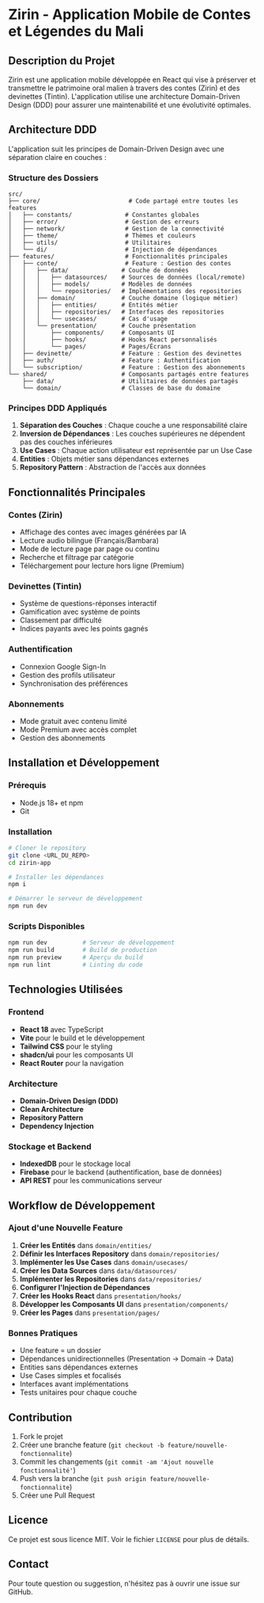 # Zirin - Application Mobile de Contes et Légendes du Mali

## Description du Projet

Zirin est une application mobile développée en React qui vise à préserver et transmettre le patrimoine oral malien à travers des contes (Zirin) et des devinettes (Tintin). L'application utilise une architecture Domain-Driven Design (DDD) pour assurer une maintenabilité et une évolutivité optimales.

## Architecture DDD

L'application suit les principes de Domain-Driven Design avec une séparation claire en couches :

### Structure des Dossiers

```
src/
├── core/                         # Code partagé entre toutes les features
│   ├── constants/               # Constantes globales
│   ├── error/                   # Gestion des erreurs
│   ├── network/                 # Gestion de la connectivité
│   ├── theme/                   # Thèmes et couleurs
│   ├── utils/                   # Utilitaires
│   └── di/                      # Injection de dépendances
├── features/                    # Fonctionnalités principales
│   ├── conte/                   # Feature : Gestion des contes
│   │   ├── data/               # Couche de données
│   │   │   ├── datasources/    # Sources de données (local/remote)
│   │   │   ├── models/         # Modèles de données
│   │   │   └── repositories/   # Implémentations des repositories
│   │   ├── domain/             # Couche domaine (logique métier)
│   │   │   ├── entities/       # Entités métier
│   │   │   ├── repositories/   # Interfaces des repositories
│   │   │   └── usecases/       # Cas d'usage
│   │   └── presentation/       # Couche présentation
│   │       ├── components/     # Composants UI
│   │       ├── hooks/          # Hooks React personnalisés
│   │       └── pages/          # Pages/Écrans
│   ├── devinette/              # Feature : Gestion des devinettes
│   ├── auth/                   # Feature : Authentification
│   └── subscription/           # Feature : Gestion des abonnements
└── shared/                     # Composants partagés entre features
    ├── data/                   # Utilitaires de données partagés
    └── domain/                 # Classes de base du domaine
```

### Principes DDD Appliqués

1. **Séparation des Couches** : Chaque couche a une responsabilité claire
2. **Inversion de Dépendances** : Les couches supérieures ne dépendent pas des couches inférieures
3. **Use Cases** : Chaque action utilisateur est représentée par un Use Case
4. **Entities** : Objets métier sans dépendances externes
5. **Repository Pattern** : Abstraction de l'accès aux données

## Fonctionnalités Principales

### Contes (Zirin)
- Affichage des contes avec images générées par IA
- Lecture audio bilingue (Français/Bambara)
- Mode de lecture page par page ou continu
- Recherche et filtrage par catégorie
- Téléchargement pour lecture hors ligne (Premium)

### Devinettes (Tintin)
- Système de questions-réponses interactif
- Gamification avec système de points
- Classement par difficulté
- Indices payants avec les points gagnés

### Authentification
- Connexion Google Sign-In
- Gestion des profils utilisateur
- Synchronisation des préférences

### Abonnements
- Mode gratuit avec contenu limité
- Mode Premium avec accès complet
- Gestion des abonnements

## Installation et Développement

### Prérequis
- Node.js 18+ et npm
- Git

### Installation

```bash
# Cloner le repository
git clone <URL_DU_REPO>
cd zirin-app

# Installer les dépendances
npm i

# Démarrer le serveur de développement
npm run dev
```

### Scripts Disponibles

```bash
npm run dev          # Serveur de développement
npm run build        # Build de production
npm run preview      # Aperçu du build
npm run lint         # Linting du code
```

## Technologies Utilisées

### Frontend
- **React 18** avec TypeScript
- **Vite** pour le build et le développement
- **Tailwind CSS** pour le styling
- **shadcn/ui** pour les composants UI
- **React Router** pour la navigation

### Architecture
- **Domain-Driven Design (DDD)**
- **Clean Architecture**
- **Repository Pattern**
- **Dependency Injection**

### Stockage et Backend
- **IndexedDB** pour le stockage local
- **Firebase** pour le backend (authentification, base de données)
- **API REST** pour les communications serveur

## Workflow de Développement

### Ajout d'une Nouvelle Feature

1. **Créer les Entités** dans `domain/entities/`
2. **Définir les Interfaces Repository** dans `domain/repositories/`
3. **Implémenter les Use Cases** dans `domain/usecases/`
4. **Créer les Data Sources** dans `data/datasources/`
5. **Implémenter les Repositories** dans `data/repositories/`
6. **Configurer l'Injection de Dépendances**
7. **Créer les Hooks React** dans `presentation/hooks/`
8. **Développer les Composants UI** dans `presentation/components/`
9. **Créer les Pages** dans `presentation/pages/`

### Bonnes Pratiques

- Une feature = un dossier
- Dépendances unidirectionnelles (Presentation → Domain → Data)
- Entities sans dépendances externes
- Use Cases simples et focalisés
- Interfaces avant implémentations
- Tests unitaires pour chaque couche

## Contribution

1. Fork le projet
2. Créer une branche feature (`git checkout -b feature/nouvelle-fonctionnalite`)
3. Commit les changements (`git commit -am 'Ajout nouvelle fonctionnalité'`)
4. Push vers la branche (`git push origin feature/nouvelle-fonctionnalite`)
5. Créer une Pull Request

## Licence

Ce projet est sous licence MIT. Voir le fichier `LICENSE` pour plus de détails.

## Contact

Pour toute question ou suggestion, n'hésitez pas à ouvrir une issue sur GitHub.